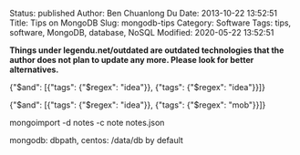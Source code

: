 Status: published
Author: Ben Chuanlong Du
Date: 2013-10-22 13:52:51
Title: Tips on MongoDB
Slug: mongodb-tips
Category: Software
Tags: tips, software, MongoDB, database, NoSQL
Modified: 2020-05-22 13:52:51

**Things under legendu.net/outdated are outdated technologies that the author does not plan to update any more. Please look for better alternatives.**
 
{"$and": [{"tags": {"$regex": "idea"}}, {"tags": {"$regex": "idea"}}]}

{"$and": [{"tags": {"$regex": "idea"}}, {"tags": {"$regex": "mob"}}]}

mongoimport -d notes -c note notes.json

mongodb: dbpath, centos: /data/db by default
